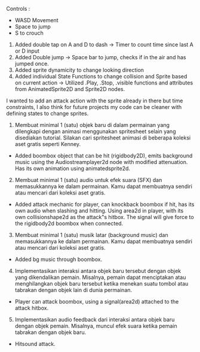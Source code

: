 Controls :
- WASD Movement
- Space to jump
- S to crouch

1. Added double tap on A and D to dash -> Timer to count time since last A or D input 
2. Added Double jump -> Space bar to jump, checks if in the air and has jumped once.
3. Added sprite dynamicity to change looking direction
4. Added individual State Functions to change collision and Sprite based on current action -> Utilized .Play, .Stop, .visible functions and attributes from AnimatedSprite2D and Sprite2D nodes.

I wanted to add an attack action with the sprite already in there but time constraints, I also think for future projects my code can be cleaner with defining states to change sprites.

1. Membuat minimal 1 (satu) objek baru di dalam permainan yang dilengkapi dengan animasi menggunakan spritesheet selain yang disediakan tutorial. Silakan cari spritesheet animasi di beberapa koleksi aset gratis seperti Kenney.
- Added boombox object that can be hit (rigidbody2D), emits background music using the Audiostreamplayer2d node with modified attenuation. Has its own animation using animatedsprite2d.

2. Membuat minimal 1 (satu) audio untuk efek suara (SFX) dan memasukkannya ke dalam permainan. Kamu dapat membuatnya sendiri atau mencari dari koleksi aset gratis.
- Added attack mechanic for player, can knockback boombox if hit, has its own audio when slashing and hitting.
Using area2d in player, with its own collisionshape2d as the attack"s hitbox. The signal will give force to the rigidbody2d boombox when connected.

3. Membuat minimal 1 (satu) musik latar (background music) dan memasukkannya ke dalam permainan. Kamu dapat membuatnya sendiri atau mencari dari koleksi aset gratis.
- Added bg music through boombox.

4. Implementasikan interaksi antara objek baru tersebut dengan objek yang dikendalikan pemain. Misalnya, pemain dapat menciptakan atau menghilangkan objek baru tersebut ketika menekan suatu tombol atau tabrakan dengan objek lain di dunia permainan.
- Player can attack boombox, using a signal(area2d) attached to the attack hitbox. 

5. Implementasikan audio feedback dari interaksi antara objek baru dengan objek pemain. Misalnya, muncul efek suara ketika pemain tabrakan dengan objek baru.
- Hitsound attack.
